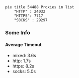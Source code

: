 
```mermaid
pie title 54488 Proxies in list
    "HTTP" : 24032
    "HTTPS": 7717
    "SOCKS" : 29297
```

### Some Info
#### Average Timeout

- mixed: 3.6s
- http: 1.7s
- https: 8.2s
- socks: 5.0s